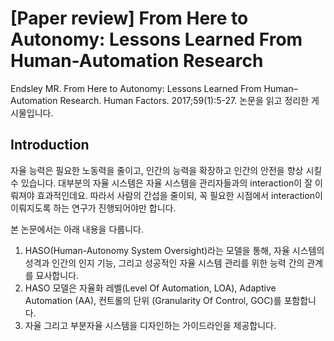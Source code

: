 # [Paper review] From Here to Autonomy: Lessons Learned From Human-Automation Research

Endsley MR. From Here to Autonomy: Lessons Learned From Human–Automation Research. Human Factors. 2017;59(1):5-27.  논문을 읽고 정리한 게시물입니다.
## Introduction
자율 능력은 필요한 노동력을 줄이고, 인간의 능력을 확장하고 인간의 안전을 향상 시킬 수 있습니다. 대부분의 자율 시스템은 자율 시스템을 관리자들과의 interaction이 잘 이뤄져야 효과적인데요. 따라서 사람의 간섭을 줄이되, 꼭 필요한 시점에서 interaction이 이뤄지도록 하는 연구가 진행되어야만 합니다.

본 논문에서는 아래 내용을 다룹니다.
1. HASO(Human-Autonomy System Oversight)라는 모델을 통해, 자율 시스템의 성격과 인간의 인지 기능, 그리고 성공적인 자율 시스템 관리를 위한 능력 간의 관계를 묘사합니다.
2. HASO 모델은 자율화 레벨(Level Of Automation, LOA), Adaptive Automation (AA), 컨트롤의 단위 (Granularity Of Control, GOC)를 포함합니다.
3. 자율 그리고 부분자율 시스템을 디자인하는 가이드라인을 제공합니다.



<!--stackedit_data:
eyJoaXN0b3J5IjpbMTY1MjQ5ODUyMiwtMTk3MTM0NDA4NCwxMj
k1MTkwMzk1XX0=
-->